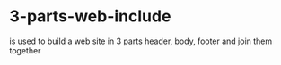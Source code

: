 # 3-parts-web-include
is used to build a web site in 3 parts
header,
body,
footer
and join them together
